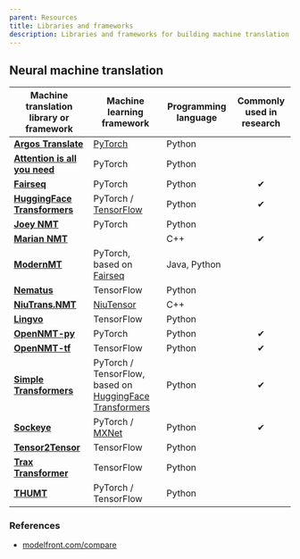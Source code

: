 ```yaml
---
parent: Resources
title: Libraries and frameworks
description: Libraries and frameworks for building machine translation systems
---
```


## Neural machine translation

| Machine translation library or framework | Machine learning framework | Programming language | Commonly used in research |
| --- | --- | --- | :-: |
| [**Argos Translate**](https://github.com/argosopentech/argos-translate) | [PyTorch](https://github.com/pytorch/pytorch) | Python | |
| [**Attention is all you need**](https://github.com/jadore801120/attention-is-all-you-need-pytorch) | PyTorch | Python | |
| [**Fairseq**](https://github.com/pytorch/fairseq) |	PyTorch | Python | &#10004; |
| [**HuggingFace Transformers**](https://github.com/huggingface/transformers) |	PyTorch / [TensorFlow](https://github.com/tensorflow/tensorflow) | Python | &#10004; |
| [**Joey NMT**](https://github.com/joeynmt/joeynmt) |	PyTorch | Python | |
| [**Marian NMT**](https://github.com/marian-nmt/marian) |  | C++ | &#10004; |
| [**ModernMT**](https://github.com/modernmt/modernmt) | PyTorch, based on [Fairseq](https://github.com/pytorch/fairseq) | Java, Python | |
| [**Nematus**](https://github.com/EdinburghNLP/nematus) | TensorFlow | Python | |
| [**NiuTrans.NMT**](https://github.com/NiuTrans/NiuTrans.NMT) | [NiuTensor](https://github.com/NiuTrans/NiuTensor) | C++ | |
| [**Lingvo**](https://github.com/tensorflow/lingvo) | TensorFlow | Python | |
| [**OpenNMT-py**](https://github.com/OpenNMT/OpenNMT-py) | PyTorch | Python | &#10004; |
| [**OpenNMT-tf**](https://github.com/OpenNMT/OpenNMT-tf) | TensorFlow | Python | &#10004; |
| [**Simple Transformers**](https://github.com/ThilinaRajapakse/simpletransformers) | PyTorch / TensorFlow, based on [HuggingFace Transformers](https://github.com/huggingface/transformers) | Python | &#10004; |
| [**Sockeye**](https://github.com/awslabs/sockeye) | PyTorch / [MXNet](https://github.com/apache/incubator-mxnet) | Python | &#10004; |
| [**Tensor2Tensor**](https://github.com/tensorflow/tensor2tensor) | TensorFlow | Python | |
| [**Trax Transformer**](https://github.com/google/trax) | TensorFlow | Python | |
| [**THUMT**](https://github.com/THUNLP-MT/THUMT) | PyTorch / TensorFlow | Python | |

### References

- [modelfront.com/compare](https://modelfront.com/compare)
